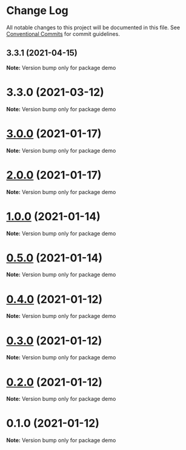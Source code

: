 # Change Log

All notable changes to this project will be documented in this file.
See [Conventional Commits](https://conventionalcommits.org) for commit guidelines.

## 3.3.1 (2021-04-15)

**Note:** Version bump only for package demo





# 3.3.0 (2021-03-12)

**Note:** Version bump only for package demo





# [3.0.0](https://github.com/waitingsong/npm-mono-base/compare/v2.1.2...v3.0.0) (2021-01-17)

**Note:** Version bump only for package demo





# [2.0.0](https://github.com/waitingsong/npm-mono-base/compare/v1.4.0...v2.0.0) (2021-01-17)

**Note:** Version bump only for package demo





# [1.0.0](https://github.com/waitingsong/npm-mono-base/compare/v0.5.0...v1.0.0) (2021-01-14)

**Note:** Version bump only for package demo





# [0.5.0](https://github.com/waitingsong/npm-mono-base/compare/v0.4.0...v0.5.0) (2021-01-14)

**Note:** Version bump only for package demo





# [0.4.0](https://github.com/waitingsong/npm-mono-base/compare/v0.3.0...v0.4.0) (2021-01-12)

**Note:** Version bump only for package demo





# [0.3.0](https://github.com/waitingsong/npm-mono-base/compare/v0.2.0...v0.3.0) (2021-01-12)

**Note:** Version bump only for package demo





# [0.2.0](https://github.com/waitingsong/npm-mono-base/compare/v0.1.0...v0.2.0) (2021-01-12)

**Note:** Version bump only for package demo





# 0.1.0 (2021-01-12)

**Note:** Version bump only for package demo
